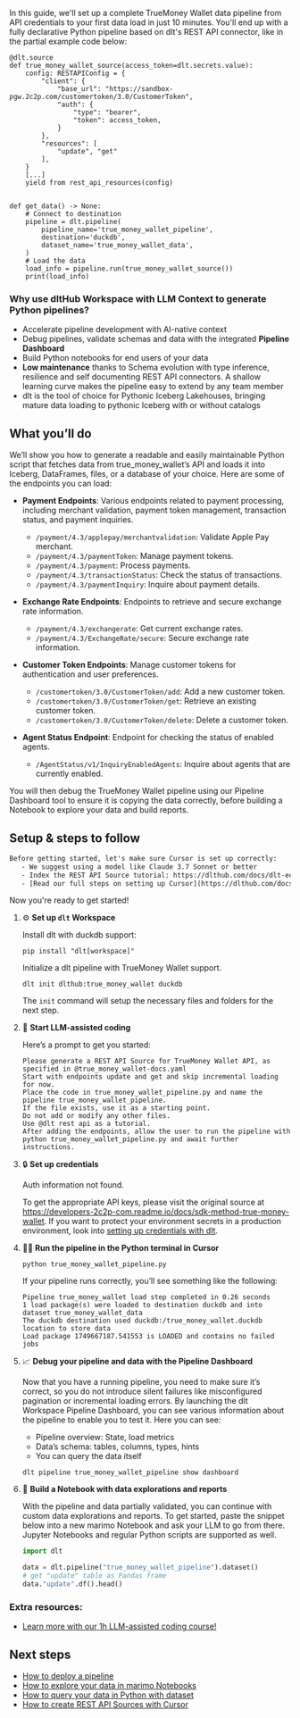 In this guide, we'll set up a complete TrueMoney Wallet data pipeline from API credentials to your first data load in just 10 minutes. You'll end up with a fully declarative Python pipeline based on dlt's REST API connector, like in the partial example code below:

```python-outcome
@dlt.source
def true_money_wallet_source(access_token=dlt.secrets.value):
    config: RESTAPIConfig = {
        "client": {
            "base_url": "https://sandbox-pgw.2c2p.com/customertoken/3.0/CustomerToken",
            "auth": {
                "type": "bearer",
                "token": access_token,
            }
        },
        "resources": [
            "update", "get"
        ],
    }
    [...]
    yield from rest_api_resources(config)


def get_data() -> None:
    # Connect to destination
    pipeline = dlt.pipeline(
        pipeline_name='true_money_wallet_pipeline',
        destination='duckdb',
        dataset_name='true_money_wallet_data', 
    )
    # Load the data
    load_info = pipeline.run(true_money_wallet_source())
    print(load_info) 
```

### Why use dltHub Workspace with LLM Context to generate Python pipelines?

- Accelerate pipeline development with AI-native context
- Debug pipelines, validate schemas and data with the integrated **Pipeline Dashboard**
- Build Python notebooks for end users of your data
- **Low maintenance** thanks to Schema evolution with type inference, resilience and self documenting REST API connectors. A shallow learning curve makes the pipeline easy to extend by any team member
- dlt is the tool of choice for Pythonic Iceberg Lakehouses, bringing mature data loading to pythonic Iceberg with or without catalogs

## What you’ll do

We’ll show you how to generate a readable and easily maintainable Python script that fetches data from true_money_wallet’s API and loads it into Iceberg, DataFrames, files, or a database of your choice. Here are some of the endpoints you can load:

- **Payment Endpoints**: Various endpoints related to payment processing, including merchant validation, payment token management, transaction status, and payment inquiries.
  - `/payment/4.3/applepay/merchantvalidation`: Validate Apple Pay merchant.
  - `/payment/4.3/paymentToken`: Manage payment tokens.
  - `/payment/4.3/payment`: Process payments.
  - `/payment/4.3/transactionStatus`: Check the status of transactions.
  - `/payment/4.3/paymentInquiry`: Inquire about payment details.

- **Exchange Rate Endpoints**: Endpoints to retrieve and secure exchange rate information.
  - `/payment/4.3/exchangerate`: Get current exchange rates.
  - `/payment/4.3/ExchangeRate/secure`: Secure exchange rate information.

- **Customer Token Endpoints**: Manage customer tokens for authentication and user preferences.
  - `/customertoken/3.0/CustomerToken/add`: Add a new customer token.
  - `/customertoken/3.0/CustomerToken/get`: Retrieve an existing customer token.
  - `/customertoken/3.0/CustomerToken/delete`: Delete a customer token.

- **Agent Status Endpoint**: Endpoint for checking the status of enabled agents.
  - `/AgentStatus/v1/InquiryEnabledAgents`: Inquire about agents that are currently enabled.

You will then debug the TrueMoney Wallet pipeline using our Pipeline Dashboard tool to ensure it is copying the data correctly, before building a Notebook to explore your data and build reports.

## Setup & steps to follow

```default
Before getting started, let's make sure Cursor is set up correctly:
   - We suggest using a model like Claude 3.7 Sonnet or better
   - Index the REST API Source tutorial: https://dlthub.com/docs/dlt-ecosystem/verified-sources/rest_api/ and add it to context as **@dlt rest api**
   - [Read our full steps on setting up Cursor](https://dlthub.com/docs/dlt-ecosystem/llm-tooling/cursor-restapi#23-configuring-cursor-with-documentation)
```

Now you're ready to get started!

1. ⚙️ **Set up `dlt` Workspace**
    
    Install dlt with duckdb support:
    ```shell
    pip install "dlt[workspace]"
    ```

    Initialize a dlt pipeline with TrueMoney Wallet support.
    ```shell
    dlt init dlthub:true_money_wallet duckdb
    ```

    The `init` command will setup the necessary files and folders for the next step.
    
2. 🤠 **Start LLM-assisted coding**
    
    Here’s a prompt to get you started:
    
    ```prompt
    Please generate a REST API Source for TrueMoney Wallet API, as specified in @true_money_wallet-docs.yaml 
    Start with endpoints update and get and skip incremental loading for now. 
    Place the code in true_money_wallet_pipeline.py and name the pipeline true_money_wallet_pipeline. 
    If the file exists, use it as a starting point. 
    Do not add or modify any other files. 
    Use @dlt rest api as a tutorial. 
    After adding the endpoints, allow the user to run the pipeline with python true_money_wallet_pipeline.py and await further instructions.
    ```

    
3. 🔒 **Set up credentials** 
    
    Auth information not found.
    
    To get the appropriate API keys, please visit the original source at https://developers-2c2p-com.readme.io/docs/sdk-method-true-money-wallet.
    If you want to protect your environment secrets in a production environment, look into [setting up credentials with dlt](https://dlthub.com/docs/walkthroughs/add_credentials).
    
4. 🏃‍♀️ **Run the pipeline in the Python terminal in Cursor**
    
    ```shell
    python true_money_wallet_pipeline.py
    ```
    
    If your pipeline runs correctly, you’ll see something like the following:
    
    ```shell
    Pipeline true_money_wallet load step completed in 0.26 seconds
    1 load package(s) were loaded to destination duckdb and into dataset true_money_wallet_data
    The duckdb destination used duckdb:/true_money_wallet.duckdb location to store data
    Load package 1749667187.541553 is LOADED and contains no failed jobs
    ```
    
5. 📈 **Debug your pipeline and data with the Pipeline Dashboard**

    Now that you have a running pipeline, you need to make sure it’s correct, so you do not introduce silent failures like misconfigured pagination or incremental loading errors. By launching the dlt Workspace Pipeline Dashboard, you can see various information about the pipeline to enable you to test it. Here you can see:
    - Pipeline overview: State, load metrics
    - Data’s schema: tables, columns, types, hints
    - You can query the data itself
    
    ```shell
    dlt pipeline true_money_wallet_pipeline show dashboard
    ```
    
6. 🐍 **Build a Notebook with data explorations and reports**

    With the pipeline and data partially validated, you can continue with custom data explorations and reports. To get started, paste the snippet below into a new marimo Notebook and ask your LLM to go from there. Jupyter Notebooks and regular Python scripts are supported as well.

    
    ```python
    import dlt

   data = dlt.pipeline("true_money_wallet_pipeline").dataset()
   # get "update" table as Pandas frame
   data."update".df().head()
    ```

### Extra resources:

- [Learn more with our 1h LLM-assisted coding course!](https://www.youtube.com/watch?v=GGid70rnJuM)

## Next steps

- [How to deploy a pipeline](https://dlthub.com/docs/walkthroughs/deploy-a-pipeline)
- [How to explore your data in marimo Notebooks](https://dlthub.com/docs/general-usage/dataset-access/marimo)
- [How to query your data in Python with dataset](https://dlthub.com/docs/general-usage/dataset-access/dataset)
- [How to create REST API Sources with Cursor](https://dlthub.com/docs/dlt-ecosystem/llm-tooling/cursor-restapi)
